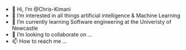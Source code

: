 - 👋 Hi, I’m @Chris-Kimani
- 👀 I’m interested in all things artificial intelligence & Machine Learning
- 🌱 I’m currently learning Software engineering at the Univeristy of Newcastle 
- 💞️ I’m looking to collaborate on ...
- 📫 How to reach me ...

<!---
Chris-Kimani/Chris-Kimani is a ✨ special ✨ repository because its `README.md` (this file) appears on your GitHub profile.
You can click the Preview link to take a look at your changes.
--->
